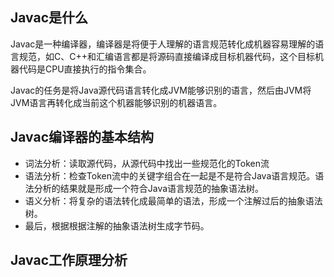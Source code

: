 Javac是什么
------------
Javac是一种编译器，编译器是将便于人理解的语言规范转化成机器容易理解的语言规范，如C、C++和汇编语言都是将源码直接编译成目标机器代码，这个目标机器代码是CPU直接执行的指令集合。

Javac的任务是将Java源代码语言转化成JVM能够识别的语言，然后由JVM将JVM语言再转化成当前这个机器能够识别的机器语言。

Javac编译器的基本结构
-------------

* 词法分析：读取源代码，从源代码中找出一些规范化的Token流
* 语法分析：检查Token流中的关键字组合在一起是不是符合Java语言规范。语法分析的结果就是形成一个符合Java语言规范的抽象语法树。
* 语义分析：将复杂的语法转化成最简单的语法，形成一个注解过后的抽象语法树。
* 最后，根据根据注解的抽象语法树生成字节码。

Javac工作原理分析
--------------
